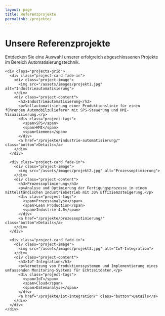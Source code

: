 ```yaml
---
layout: page
title: Referenzprojekte
permalink: /projekte/
---
```


<div class="section bg-dark">
  <div class="wrapper">
    <h1 class="fade-in">Unsere Referenzprojekte</h1>
    <p class="fade-in">Entdecken Sie eine Auswahl unserer erfolgreich abgeschlossenen Projekte im Bereich Automatisierungstechnik.</p>
    
    <div class="projects-grid">
      <div class="project-card fade-in">
        <div class="project-image">
          <img src="/assets/images/projekt1.jpg" alt="Industrieautomatisierung">
        </div>
        <div class="project-content">
          <h3>Industrieautomatisierung</h3>
          <p>Vollautomatisierung einer Produktionslinie für einen führenden Automobilzulieferer mit SPS-Steuerung und HMI-Visualisierung.</p>
          <div class="project-tags">
            <span>SPS</span>
            <span>HMI</span>
            <span>Siemens</span>
          </div>
          <a href="/projekte/industrie-automatisierung/" class="button">Details</a>
        </div>
      </div>
      
      <div class="project-card fade-in">
        <div class="project-image">
          <img src="/assets/images/projekt2.jpg" alt="Prozessoptimierung">
        </div>
        <div class="project-content">
          <h3>Prozessoptimierung</h3>
          <p>Analyse und Optimierung der Fertigungsprozesse in einem mittelständischen Industriebetrieb mit 30% Effizienzsteigerung.</p>
          <div class="project-tags">
            <span>Prozessanalyse</span>
            <span>Lean Production</span>
            <span>Industrie 4.0</span>
          </div>
          <a href="/projekte/prozessoptimierung/" class="button">Details</a>
        </div>
      </div>
      
      <div class="project-card fade-in">
        <div class="project-image">
          <img src="/assets/images/projekt3.jpg" alt="IoT-Integration">
        </div>
        <div class="project-content">
          <h3>IoT-Integration</h3>
          <p>Vernetzung von Produktionssystemen und Implementierung eines umfassenden Monitoring-Systems für Echtzeitdaten.</p>
          <div class="project-tags">
            <span>IoT</span>
            <span>Cloud</span>
            <span>Datenanalyse</span>
          </div>
          <a href="/projekte/iot-integration/" class="button">Details</a>
        </div>
      </div>
    </div>
  </div>
</div>